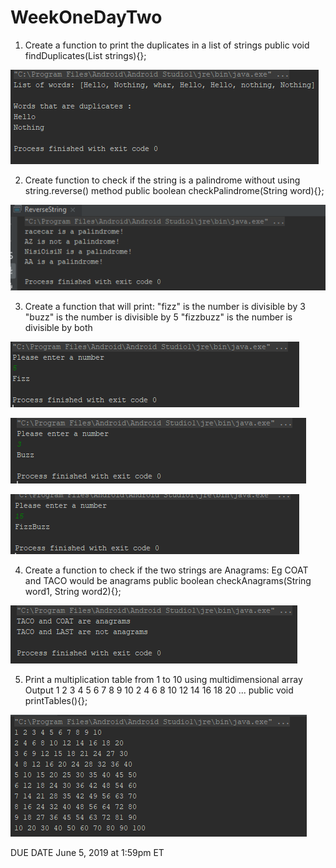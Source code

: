 # WeekOneDayTwo
1. Create a function to print the duplicates in a list of strings
   public void findDuplicates(List<String> strings){};

![](Images/Assn1SS.PNG)

2. Create function to check if the string is a palindrome without using string.reverse() method
   public boolean checkPalindrome(String word){};

![](Images/Assn2SS.PNG)

3. Create a function that will print:
     "fizz" is the number is divisible by 3
     "buzz" is the number is divisible by 5
     "fizzbuzz" is the number is divisible by both

![](Images/Assn3SS1.PNG)

![](Images/Assn3SS2.PNG)

![](Images/Assn3SS3.PNG)

4.  Create a function to check if the two strings are Anagrams:    Eg COAT and TACO would be anagrams
   public boolean checkAnagrams(String word1, String word2){};

![](Images/Assn4SS.PNG)

5. Print a multiplication table from 1 to 10 using  multidimensional array
   Output
   1 2 3 4 5 6 7 8 9 10
   2 4 6 8 10 12 14 16 18 20
    ...
 public void printTables(){};

![](Images/Assn5SS.PNG)

DUE DATE June 5, 2019 at 1:59pm ET
